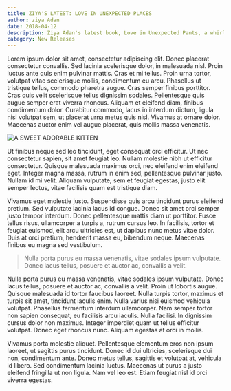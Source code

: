 ```yaml
---
title: ZIYA'S LATEST: LOVE IN UNEXPECTED PLACES
author: ziya Adan
date: 2018-04-12
description: Ziya Adan's latest book, Love in Unexpected Pants, a whirlwind romance between former enemies, will be out soon!
category: New Releases
---
```


Lorem ipsum dolor sit amet, consectetur adipiscing elit. Donec placerat consectetur convallis. Sed lacinia scelerisque dolor, in malesuada nisl. Proin luctus ante quis enim pulvinar mattis. Cras et mi tellus. Proin urna tortor, volutpat vitae scelerisque mollis, condimentum eu arcu. Phasellus ut tristique tellus, commodo pharetra augue. Cras semper finibus porttitor. Cras quis velit scelerisque tellus dignissim sodales. Pellentesque quis augue semper erat viverra rhoncus. Aliquam et eleifend diam, finibus condimentum dolor. Curabitur commodo, lacus in interdum dictum, ligula nisi volutpat sem, ut placerat urna metus quis nisl. Vivamus at ornare dolor. Maecenas auctor enim vel augue placerat, quis mollis massa venenatis.

![A SWEET ADORABLE KITTEN](http://placekitten.com/200/350)

Ut finibus neque sed leo tincidunt, eget consequat orci efficitur. Ut nec consectetur sapien, sit amet feugiat leo. Nullam molestie nibh ut efficitur consectetur. Quisque malesuada maximus orci, nec eleifend enim eleifend eget. Integer magna massa, rutrum in enim sed, pellentesque pulvinar justo. Nullam id mi velit. Aliquam vulputate, sem et feugiat egestas, justo elit semper lectus, vitae facilisis quam est tristique diam.

Vivamus eget molestie justo. Suspendisse quis arcu tincidunt purus eleifend pretium. Sed vulputate lacinia lacus id congue. Donec sit amet orci semper justo tempor interdum. Donec pellentesque mattis diam ut porttitor. Fusce tellus risus, ullamcorper a turpis a, rutrum cursus leo. In facilisis, tortor et feugiat euismod, elit arcu ultricies est, ut dapibus nunc metus vitae dolor. Duis at orci pretium, hendrerit massa eu, bibendum neque. Maecenas finibus eu magna sed vestibulum.

> Nulla porta purus eu massa venenatis, vitae sodales ipsum vulputate. Donec lacus tellus, posuere et auctor ac, convallis a velit.

Nulla porta purus eu massa venenatis, vitae sodales ipsum vulputate. Donec lacus tellus, posuere et auctor ac, convallis a velit. Proin ut lobortis augue. Quisque malesuada id tortor faucibus laoreet. Nulla turpis tortor, maximus et turpis sit amet, tincidunt iaculis enim. Nulla varius nisi euismod vehicula volutpat. Phasellus fermentum interdum ullamcorper. Nam semper tortor non sapien consequat, eu facilisis arcu iaculis. Nulla facilisi. In dignissim cursus dolor non maximus. Integer imperdiet quam ut tellus efficitur volutpat. Donec eget rhoncus nunc. Aliquam egestas at orci in mollis.

Vivamus porta molestie aliquet. Pellentesque elementum eros non ipsum laoreet, ut sagittis purus tincidunt. Donec id dui ultricies, scelerisque dui non, condimentum ante. Donec metus tellus, sagittis et volutpat at, vehicula id libero. Sed condimentum lacinia luctus. Maecenas ut purus a justo eleifend fringilla ut non ligula. Nam vel leo est. Etiam feugiat nisl id orci viverra egestas.
